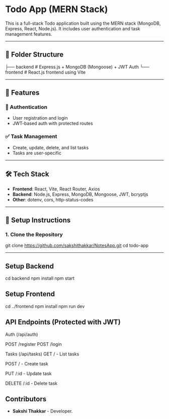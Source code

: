 # Todo App (MERN Stack)

This is a full-stack Todo application built using the MERN stack (MongoDB, Express, React, Node.js). It includes user authentication and task management features.

---

## 📁 Folder Structure

├── backend # Express.js + MongoDB (Mongoose) + JWT Auth
└── frontend # React.js frontend using Vite


---

## 🚀 Features

### 🔐 Authentication
- User registration and login
- JWT-based auth with protected routes

### ✅ Task Management
- Create, update, delete, and list tasks
- Tasks are user-specific

---

## 🛠️ Tech Stack

- **Frontend**: React, Vite, React Router, Axios
- **Backend**: Node.js, Express, MongoDB, Mongoose, JWT, bcryptjs
- **Other**: dotenv, cors, http-status-codes

---

## 🔧 Setup Instructions

### 1. Clone the Repository


git clone https://github.com/sakshithakkar/NotesApp.git
cd todo-app

---

## Setup Backend

cd backend
npm install
npm start

## Setup Frontend

cd ../frontend
npm install
npm run dev


## API Endpoints (Protected with JWT)
Auth (/api/auth)

POST /register
POST /login

Tasks (/api/tasks)
GET / - List tasks

POST / - Create task

PUT /:id - Update task

DELETE /:id - Delete task

## Contributors

- **Sakshi Thakkar** - Developer.
